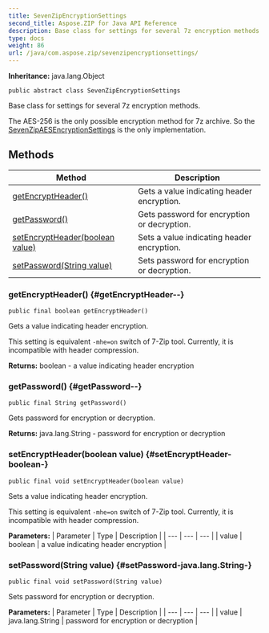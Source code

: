 ```yaml
---
title: SevenZipEncryptionSettings
second_title: Aspose.ZIP for Java API Reference
description: Base class for settings for several 7z encryption methods.
type: docs
weight: 86
url: /java/com.aspose.zip/sevenzipencryptionsettings/
---
```


**Inheritance:**
java.lang.Object
```
public abstract class SevenZipEncryptionSettings
```

Base class for settings for several 7z encryption methods.

The AES-256 is the only possible encryption method for 7z archive. So the [SevenZipAESEncryptionSettings](../../com.aspose.zip/sevenzipaesencryptionsettings) is the only implementation.
## Methods

| Method | Description |
| --- | --- |
| [getEncryptHeader()](#getEncryptHeader--) | Gets a value indicating header encryption. |
| [getPassword()](#getPassword--) | Gets password for encryption or decryption. |
| [setEncryptHeader(boolean value)](#setEncryptHeader-boolean-) | Sets a value indicating header encryption. |
| [setPassword(String value)](#setPassword-java.lang.String-) | Sets password for encryption or decryption. |
### getEncryptHeader() {#getEncryptHeader--}
```
public final boolean getEncryptHeader()
```


Gets a value indicating header encryption.

This setting is equivalent `-mhe=on` switch of 7-Zip tool. Currently, it is incompatible with header compression.

**Returns:**
boolean - a value indicating header encryption
### getPassword() {#getPassword--}
```
public final String getPassword()
```


Gets password for encryption or decryption.

**Returns:**
java.lang.String - password for encryption or decryption
### setEncryptHeader(boolean value) {#setEncryptHeader-boolean-}
```
public final void setEncryptHeader(boolean value)
```


Sets a value indicating header encryption.

This setting is equivalent `-mhe=on` switch of 7-Zip tool. Currently, it is incompatible with header compression.

**Parameters:**
| Parameter | Type | Description |
| --- | --- | --- |
| value | boolean | a value indicating header encryption |

### setPassword(String value) {#setPassword-java.lang.String-}
```
public final void setPassword(String value)
```


Sets password for encryption or decryption.

**Parameters:**
| Parameter | Type | Description |
| --- | --- | --- |
| value | java.lang.String | password for encryption or decryption |

